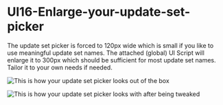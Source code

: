 # UI16-Enlarge-your-update-set-picker
The update set picker is forced to 120px wide which is small if you like to use meaningful update set names. The attached (global) UI Script will enlarge it to 300px which should be sufficient for most update set names. Tailor it to your own needs if needed.

![This is how your update set picker looks out of the box](https://github.com/laurensbrand/UI16-Enlarge-your-update-set-picker/Before.png)

![This is how your update set picker looks with after being tweaked](https://github.com/laurensbrand/UI16-Enlarge-your-update-set-picker/Before.png)

